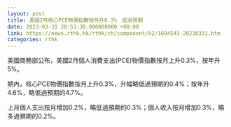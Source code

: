 ```yaml
---
layout: post
title: 美國2月核心PCE物價指數按月升0.3%　低過預期
date: 2023-03-31 20:53:30.000000000 +08:00
link: https://news.rthk.hk/rthk/ch/component/k2/1694543-20230331.htm
categories: rthk
---
```


美國商務部公布，美國2月個人消費支出(PCE)物價指數按月上升0.3%，按年升5%。

期內，核心PCE物價指數按月上升0.3%，升幅略低過預期的0.4%；按年升4.6%，略低過預期的4.7%。

上月個人支出按月增加0.2%，略低過預期的0.3%；個人收入按月增加0.3%，略多過預期的0.2%。
